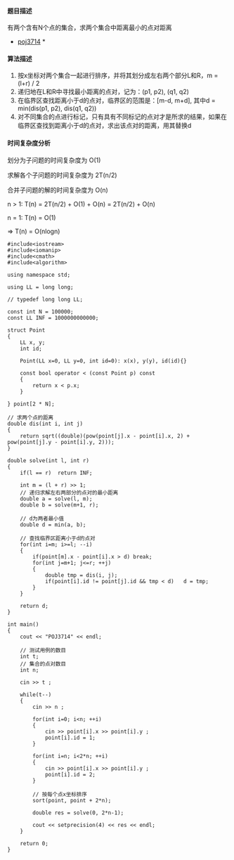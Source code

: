 #### 题目描述
有两个含有N个点的集合，求两个集合中距离最小的点对距离

* [poj3714](http://poj.org/problem?id=3714) *

#### 算法描述
1. 按x坐标对两个集合一起进行排序，并将其划分成左右两个部分L和R，m = (l+r) / 2
2. 递归地在L和R中寻找最小距离的点对，记为：(p1, p2), (q1, q2)
3. 在临界区查找距离小于d的点对，临界区的范围是：[m-d, m+d], 其中d = min(dis(p1, p2), dis(q1, q2))
4. 对不同集合的点进行标记，只有具有不同标记的点对才是所求的结果，如果在临界区查找到距离小于d的点对，求出该点对的距离，用其替换d

#### 时间复杂度分析

划分为子问题的时间复杂度为 O(1)

求解各个子问题的时间复杂度为 2T(n/2)

合并子问题的解的时间复杂度为 O(n)

n > 1: T(n) = 2T(n/2) + O(1) + O(n) = 2T(n/2) + O(n)

n = 1: T(n) = O(1)

=> T(n) = O(nlogn)

```
#include<iostream>
#include<iomanip>
#include<cmath>
#include<algorithm>

using namespace std;

using LL = long long;

// typedef long long LL;

const int N = 100000;
const LL INF = 1000000000000;

struct Point
{
	LL x, y;
	int id;

	Point(LL x=0, LL y=0, int id=0): x(x), y(y), id(id){}

	const bool operator < (const Point p) const
	{
		return x < p.x;
	}

} point[2 * N];

// 求两个点的距离
double dis(int i, int j)
{
	return sqrt((double)(pow(point[j].x - point[i].x, 2) + pow(point[j].y - point[i].y, 2)));
}

double solve(int l, int r)
{
	if(l == r)	return INF;
	
	int m = (l + r) >> 1;
	// 递归求解左右两部分的点对的最小距离
	double a = solve(l, m);
	double b = solve(m+1, r);

	// d为两者最小值
	double d = min(a, b);

	// 查找临界区距离小于d的点对
	for(int i=m; i>=l; --i)
	{
		if(point[m].x - point[i].x > d)	break;
		for(int j=m+1; j<=r; ++j)
		{
			double tmp = dis(i, j);
			if(point[i].id != point[j].id && tmp < d)	d = tmp;
		}
	}

	return d;
}

int main()
{
	cout << "POJ3714" << endl;

	// 测试用例的数目
	int t;
	// 集合的点对数目
	int n;

	cin >> t ;

	while(t--)
	{
		cin >> n ;

		for(int i=0; i<n; ++i)
		{
			cin >> point[i].x >> point[i].y ;
			point[i].id = 1;
		}

		for(int i=n; i<2*n; ++i)
		{
			cin >> point[i].x >> point[i].y ;
			point[i].id = 2;
		}

		// 按每个点x坐标排序
		sort(point, point + 2*n);

		double res = solve(0, 2*n-1);

		cout << setprecision(4) << res << endl;
	}
	
	return 0;
}

```